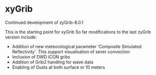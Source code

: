 # xyGrib
Continued development of zyGrib-8.0.1

This is the starting point for xyGrib
So far modifications to the last zyGrib version include:
- Addition of new meteorological parameter 'Composite Simulated Reflectivity'. This support visualisation of sever convection
- Inclusion of DWD ICON gribs
- Addition of Grib2 handling for wave data
- Enabling of Gusts at both surface or 10 meters

